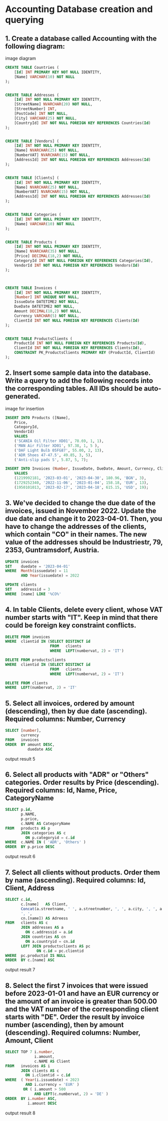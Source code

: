 # Accounting Database creation and querying

## 1. Create a database called Accounting with the following diagram:

image diagram

```sql
CREATE TABLE Countries (
	[Id] INT PRIMARY KEY NOT NULL IDENTITY,
	[Name] VARCHAR(10) NOT NULL
);


CREATE TABLE Addresses (
	[Id] INT NOT NULL PRIMARY KEY IDENTITY,
	[StreetName] NVARCHAR(20) NOT NULL,
	[StreetNumber] INT,
	[PostCode] INT NOT NULL,
	[City] VARCHAR(25) NOT NULL,
	[CountryId] INT NOT NULL FOREIGN KEY REFERENCES Countries(Id)
);


CREATE TABLE [Vendors] (
	[Id] INT NOT NULL PRIMARY KEY IDENTITY,
	[Name] NVARCHAR(25) NOT NULL,
	[NumberVAT] NVARCHAR(15) NOT NULL,
	[AddressId] INT NOT NULL FOREIGN KEY REFERENCES Addresses(Id)
);


CREATE TABLE [Clients] (
	[Id] INT NOT NULL PRIMARY KEY IDENTITY,
	[Name] NVARCHAR(25) NOT NULL,
	[NumberVAT] NVARCHAR(15) NOT NULL,
	[AddressId] INT NOT NULL FOREIGN KEY REFERENCES Addresses(Id)
);


CREATE TABLE Categories (
	[Id] INT NOT NULL PRIMARY KEY IDENTITY,
	[Name] VARCHAR(10) NOT NULL
);


CREATE TABLE Products (
	[Id] INT NOT NULL PRIMARY KEY IDENTITY,
	[Name] NVARCHAR(35) NOT NULL,
	[Price] DECIMAL(18,2) NOT NULL,
	CategoryId INT NOT NULL FOREIGN KEY REFERENCES Categories(Id),
	VendorId INT NOT NULL FOREIGN KEY REFERENCES Vendors(Id)
);



CREATE TABLE Invoices (
	[Id] INT NOT NULL PRIMARY KEY IDENTITY,
	[Number] INT UNIQUE NOT NULL,
	IssueDate DATETIME2 NOT NULL,
	DueDate DATETIME2 NOT NULL,
	Amount DECIMAL(18,2) NOT NULL,
	Currency VARCHAR(5) NOT NULL,
	ClientId INT NOT NULL FOREIGN KEY REFERENCES Clients(Id)
);


CREATE TABLE ProductsClients (
	ProductId INT NOT NULL FOREIGN KEY REFERENCES Products(Id),
	ClientId INT NOT NULL FOREIGN KEY REFERENCES Clients(Id),
	CONSTRAINT PK_ProductsClients PRIMARY KEY (ProductId, ClientId)
);
```

## 2. Insert some sample data into the database. Write a query to add the following records into the corresponding tables. All IDs should be auto-generated.

image for insertion

```sql
INSERT INTO Products ([Name], 
	Price, 
	CategoryId, 
	VendorId)
	VALUES
	('SCANIA Oil Filter XD01', 78.69, 1, 1),
	('MAN Air Filter XD01', 97.38, 1, 5 ),
	('DAF Light Bulb 05FG87', 55.00, 2,	13),
	('ADR Shoes 47-47.5', 49.85, 3, 5),
	('Anti-slip pads S', 5.87, 5, 7);

INSERT INTO Invoices (Number, IssueDate, DueDate, Amount, Currency, ClientId)
	VALUES
	(1219992181, '2023-03-01', '2023-04-30', 180.96, 'BGN', 3),
	(1729252340, '2022-11-06', '2023-01-04', 158.18, 'EUR', 13),
	(1950101013, '2023-02-17', '2023-04-18', 615.15, 'USD', 19);
```

## 3. We've decided to change the due date of the invoices, issued in November 2022. Update the due date and change it to 2023-04-01. Then, you have to change the addresses of the clients, which contain "CO" in their names. The new value of the addresses should be Industriestr, 79, 2353, Guntramsdorf, Austria.

```sql
UPDATE invoices
SET    duedate = '2023-04-01'
WHERE  Month(issuedate) = 11
       AND Year(issuedate) = 2022

UPDATE clients
SET    addressid = 3
WHERE  [name] LIKE '%CO%' 
```

## 4. In table Clients, delete every client, whose VAT number starts with "IT". Keep in mind that there could be foreign key constraint conflicts.

```sql
DELETE FROM invoices
WHERE  clientid IN (SELECT DISTINCT id
                    FROM   clients
                    WHERE  LEFT(numbervat, 2) = 'IT')

DELETE FROM productsclients
WHERE  clientid IN (SELECT DISTINCT id
                    FROM   clients
                    WHERE  LEFT(numbervat, 2) = 'IT')

DELETE FROM clients
WHERE  LEFT(numbervat, 2) = 'IT' 
```
## 5. Select all invoices, ordered by amount (descending), then by due date (ascending). Required columns: Number, Currency

```sql
SELECT [number],
       currency
FROM   invoices
ORDER  BY amount DESC,
          duedate ASC
```
output result 5

## 6. Select all products with "ADR" or "Others" categories. Order results by Price (descending). Required columns: Id, Name, Price, CategoryName

```sql
SELECT p.id,
       p.NAME,
       p.price,
       c.NAME AS CategoryName
FROM   products AS p
       JOIN categories AS c
         ON p.categoryid = c.id
WHERE  c.NAME IN ( 'ADR', 'Others' )
ORDER  BY p.price DESC
```
output result 6

## 7. Select all clients without products. Order them by name (ascending). Required columns: Id, Client, Address

```sql
SELECT c.id,
       c.[name]   AS Client,
       Concat(a.streetname, ' ', a.streetnumber, ', ', a.city, ', ', a.postcode,
       ', ',
       cn.[name]) AS Adreess
FROM   clients AS c
       JOIN addresses AS a
         ON c.addressid = a.id
       JOIN countries AS cn
         ON a.countryid = cn.id
       LEFT JOIN productsclients AS pc
              ON c.id = pc.clientid
WHERE  pc.productid IS NULL
ORDER  BY c.[name] ASC
```
output result 7

## 8. Select the first 7 invoices that were issued before 2023-01-01 and have an EUR currency or the amount of an invoice is greater than 500.00 and the VAT number of the corresponding client starts with "DE". Order the result by invoice number (ascending), then by amount (descending). Required columns: Number, Amount, Client

```sql
SELECT TOP 7 i.number,
             i.amount,
             c.NAME AS Client
FROM   invoices AS i
       JOIN clients AS c
         ON i.clientid = c.id
WHERE  ( Year(i.issuedate) < 2023
         AND i.currency = 'EUR' )
        OR ( i.amount > 500
             AND LEFT(c.numbervat, 2) = 'DE' )
ORDER  BY i.number ASC,
          i.amount DESC
```

output result 8

